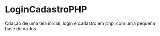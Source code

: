 # LoginCadastroPHP
Criação de uma tela inicial, login e cadastro em php, com uma pequena base de dados.
